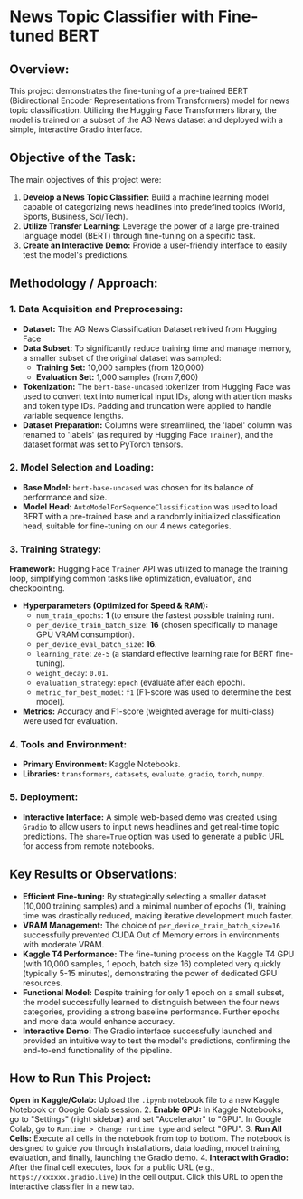 # News Topic Classifier with Fine-tuned BERT

## Overview:

This project demonstrates the fine-tuning of a pre-trained BERT (Bidirectional Encoder Representations from Transformers) model for news topic classification. Utilizing the Hugging Face Transformers library, the model is trained on a subset of the AG News dataset and deployed with a simple, interactive Gradio interface.

## Objective of the Task:

The main objectives of this project were:

1.  **Develop a News Topic Classifier:** Build a machine learning model capable of categorizing news headlines into predefined topics (World, Sports, Business, Sci/Tech).
2.  **Utilize Transfer Learning:** Leverage the power of a large pre-trained language model (BERT) through fine-tuning on a specific task.
3.  **Create an Interactive Demo:** Provide a user-friendly interface to easily test the model's predictions.

## Methodology / Approach:

### 1. Data Acquisition and Preprocessing:

-   **Dataset:** The AG News Classification Dataset retrived from Hugging Face
-   **Data Subset:** To significantly reduce training time and manage memory, a smaller subset of the original dataset was sampled:
    -   **Training Set:** 10,000 samples (from 120,000)
    -   **Evaluation Set:** 1,000 samples (from 7,600)
-   **Tokenization:** The `bert-base-uncased` tokenizer from Hugging Face was used to convert text into numerical input IDs, along with attention masks and token type IDs. Padding and truncation were applied to handle variable sequence lengths.
-   **Dataset Preparation:** Columns were streamlined, the 'label' column was renamed to 'labels' (as required by Hugging Face `Trainer`), and the dataset format was set to PyTorch tensors.

### 2. Model Selection and Loading:

-   **Base Model:** `bert-base-uncased` was chosen for its balance of performance and size.
-   **Model Head:** `AutoModelForSequenceClassification` was used to load BERT with a pre-trained base and a randomly initialized classification head, suitable for fine-tuning on our 4 news categories.

### 3. Training Strategy:

**Framework:** Hugging Face `Trainer` API was utilized to manage the training loop, simplifying common tasks like optimization, evaluation, and checkpointing.
-   **Hyperparameters (Optimized for Speed & RAM):**
    -   `num_train_epochs`: **1** (to ensure the fastest possible training run).
    -   `per_device_train_batch_size`: **16** (chosen specifically to manage GPU VRAM consumption).
    -   `per_device_eval_batch_size`: **16**.
    -   `learning_rate`: `2e-5` (a standard effective learning rate for BERT fine-tuning).
    -   `weight_decay`: `0.01`.
    -   `evaluation_strategy`: `epoch` (evaluate after each epoch).
    -   `metric_for_best_model`: `f1` (F1-score was used to determine the best model).
-   **Metrics:** Accuracy and F1-score (weighted average for multi-class) were used for evaluation.

### 4. Tools and Environment:

-   **Primary Environment:** Kaggle Notebooks.
-   **Libraries:** `transformers`, `datasets`, `evaluate`, `gradio`, `torch`, `numpy`.

### 5. Deployment:

-   **Interactive Interface:** A simple web-based demo was created using `Gradio` to allow users to input news headlines and get real-time topic predictions. The `share=True` option was used to generate a public URL for access from remote notebooks.

## Key Results or Observations:

* **Efficient Fine-tuning:** By strategically selecting a smaller dataset (10,000 training samples) and a minimal number of epochs (1), training time was drastically reduced, making iterative development much faster.
* **VRAM Management:** The choice of `per_device_train_batch_size=16` successfully prevented CUDA Out of Memory errors in environments with moderate VRAM.
* **Kaggle T4 Performance:** The fine-tuning process on the Kaggle T4 GPU (with 10,000 samples, 1 epoch, batch size 16) completed very quickly (typically 5-15 minutes), demonstrating the power of dedicated GPU resources.
* **Functional Model:** Despite training for only 1 epoch on a small subset, the model successfully learned to distinguish between the four news categories, providing a strong baseline performance. Further epochs and more data would enhance accuracy.
* **Interactive Demo:** The Gradio interface successfully launched and provided an intuitive way to test the model's predictions, confirming the end-to-end functionality of the pipeline.

## How to Run This Project:

 **Open in Kaggle/Colab:** Upload the `.ipynb` notebook file to a new Kaggle Notebook or Google Colab session.
2.  **Enable GPU:** In Kaggle Notebooks, go to "Settings" (right sidebar) and set "Accelerator" to "GPU". In Google Colab, go to `Runtime > Change runtime type` and select "GPU".
3.  **Run All Cells:** Execute all cells in the notebook from top to bottom. The notebook is designed to guide you through installations, data loading, model training, evaluation, and finally, launching the Gradio demo.
4.  **Interact with Gradio:** After the final cell executes, look for a public URL (e.g., `https://xxxxxx.gradio.live`) in the cell output. Click this URL to open the interactive classifier in a new tab.



